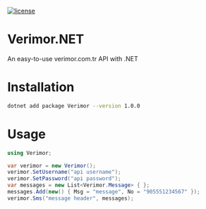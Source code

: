 [![license](https://img.shields.io/:license-mit-blue.svg)](https://github.com/ozgur-soft/Verimor.NET/blob/main/LICENSE.md)

# Verimor.NET
An easy-to-use verimor.com.tr API with .NET

# Installation
```bash
dotnet add package Verimor --version 1.0.0
```

# Usage
```c#
using Verimor;

var verimor = new Verimor();
verimor.SetUsername("api username");
verimor.SetPassword("api password");
var messages = new List<Verimor.Message> { };
messages.Add(new() { Msg = "message", No = "905551234567" });
verimor.Sms("message header", messages);
```
